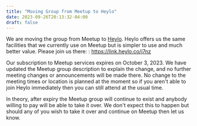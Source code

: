 ```yaml
---
title: "Moving Group from Meetup to Heylo"
date: 2023-09-26T20:13:32-04:00
draft: false
---
```


We are moving the group from Meetup to [Heylo](https://link.heylo.co/j7nz). Heylo offers us the same facilities that we currently use on Meetup but is simpler to use and much better value. Please join us there:
: https://link.heylo.co/j7nz

Our subscription to Meetup services expires on October 3, 2023. We have updated the Meetup group description to explain the change, and no further meeting changes or announcements will be made there. No change to the meeting times or location is planned at the moment so if you aren't able to join Heylo immediately then you can still attend at the usual time.

In theory, after expiry the Meetup group will continue to exist and anybody willing to pay will be able to take it over. We don't expect this to happen but should any of you wish to take it over and continue on Meetup then let us know.
